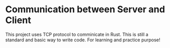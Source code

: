 # Communication between Server and Client
This project uses TCP protocol to comminicate in Rust.
This is still a standard and basic way to write code.
For learning and practice purpose!
